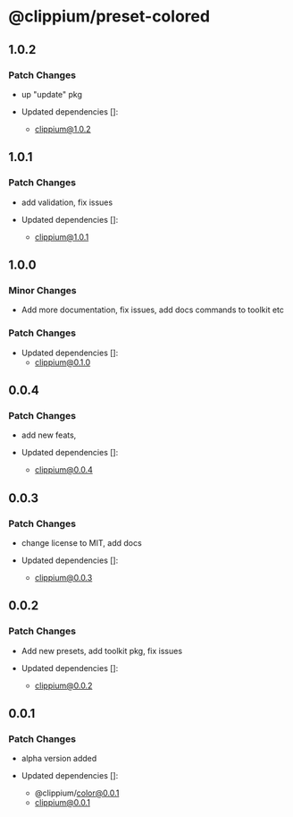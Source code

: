 # @clippium/preset-colored

## 1.0.2

### Patch Changes

- up "update" pkg

- Updated dependencies []:
  - clippium@1.0.2

## 1.0.1

### Patch Changes

- add validation, fix issues

- Updated dependencies []:
  - clippium@1.0.1

## 1.0.0

### Minor Changes

- Add more documentation, fix issues, add docs commands to toolkit etc

### Patch Changes

- Updated dependencies []:
  - clippium@0.1.0

## 0.0.4

### Patch Changes

- add new feats,

- Updated dependencies []:
  - clippium@0.0.4

## 0.0.3

### Patch Changes

- change license to MIT, add docs

- Updated dependencies []:
  - clippium@0.0.3

## 0.0.2

### Patch Changes

- Add new presets, add toolkit pkg, fix issues

- Updated dependencies []:
  - clippium@0.0.2

## 0.0.1

### Patch Changes

- alpha version added

- Updated dependencies []:
  - @clippium/color@0.0.1
  - clippium@0.0.1
